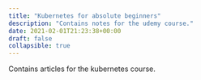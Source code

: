 ```yaml
---
title: "Kubernetes for absolute beginners"
description: "Contains notes for the udemy course."
date: 2021-02-01T21:23:38+00:00
draft: false
collapsible: true
---
```


Contains articles for the kubernetes course.